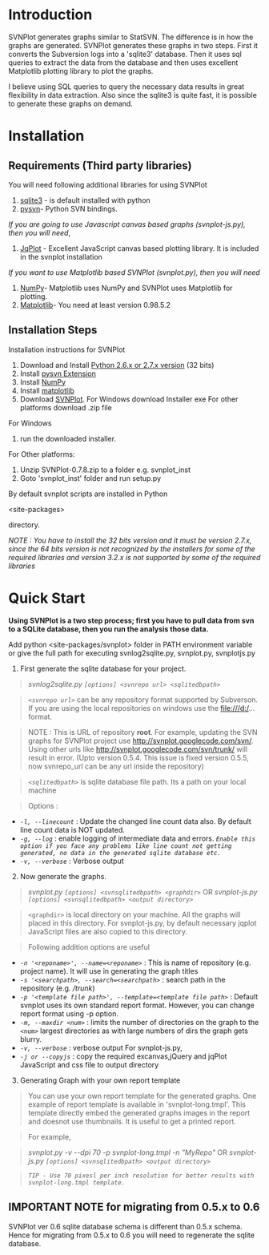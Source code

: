 # Introduction #

SVNPlot generates graphs similar to StatSVN.  The difference is in how the graphs are generated.  SVNPlot generates these graphs in two steps. First it converts the Subversion logs into a 'sqlite3' database.  Then it uses sql queries to extract the data from the database and then uses excellent Matplotlib plotting library to plot the graphs.

I believe using SQL queries to query the necessary data results in great flexibility in data extraction. Also since the sqlite3 is quite fast, it is possible to generate these graphs on demand.

# Installation #
## Requirements (Third party libraries) ##
You will need following additional libraries for using SVNPlot
  1. [sqlite3](http://www.sqlite.org/) - is default installed with python
  1. [pysvn](http://pysvn.tigris.org)- Python SVN bindings.

_If you are going to use Javascript canvas based graphs (svnplot-js.py), then you will need_,
  1. [JqPlot](http://www.jqplot.com) - Excellent JavaScript canvas based plotting library. It is included in the svnplot installation

_If you want to use Matplotlib based SVNPlot (svnplot.py), then you will need_
  1. [NumPy](http://numpy.scipy.org)- Matplotlib uses NumPy and SVNPlot uses Matplotlib for plotting.
  1. [Matplotlib](http://matplotlib.sourceforge.net)- You need at least version 0.98.5.2

## Installation Steps ##
Installation instructions for SVNPlot

  1. Download and Install  [Python 2.6.x or 2.7.x version](http://www.python.org/ftp/python/) (32 bits)
  1. Install [pysvn Extension](http://pysvn.tigris.org/servlets/ProjectDocumentList?folderID=1768)
  1. Install [NumPy](http://sourceforge.net/projects/numpy/files/NumPy/)
  1. Install [matplotlib](http://matplotlib.org/downloads.html)
  1. Download [SVNPlot](http://code.google.com/p/svnplot/downloads/list). For Windows download Installer exe For other platforms download .zip file

For Windows
  1. run the downloaded installer.

For Other platforms:
  1. Unzip SVNPlot-0.7.8.zip to a folder e.g. svnplot\_inst
  1. Goto 'svnplot\_inst' folder and run setup.py

By default svnplot scripts are installed in Python 

&lt;site-packages&gt;

 directory.

_NOTE : You have to install the 32 bits version and it must be version 2.7.x, since the 64 bits version is not recognized by the installers for some of the required libraries and version 3.2.x is not supported by some of the required libraries_

# Quick Start #

**Using SVNPlot is a two step process; first you have to pull data from svn to a SQLite database, then you run the analysis those data.**

Add python <site-packages/svnplot> folder in PATH environment variable or give the full path for executing svnlog2sqlite.py, svnplot.py, svnplotjs.py

1. First generate the sqlite database for your project.
> _svnlog2sqlite.py `[options] <svnrepo url> <sqlitedbpath>`_

> _`<svnrepo url>`_ can be any repository format supported by Subverson. If you are using the local repositories on windows use the [file:///d:/](file:///d:/)... format.

> NOTE : This is URL of repository **root**. For example, updating the SVN graphs for SVNPlot project use http://svnplot.googlecode.com/svn/. Using other urls like http://svnplot.googlecode.com/svn/trunk/ will result in error. (Upto version 0.5.4. This issue is fixed version 0.5.5, now svnrepo\_url can be any url inside the repository)

> _`<sqlitedbpath>`_ is sqlite database file path. Its a path on your local machine

> Options :
  * _`-l, --linecount`_ : Update the changed line count data also. By default line count data is NOT updated.
  * _`-g, --log`_ : enable logging of intermediate data and errors. _`Enable this option if you face any problems like line count not getting generated, no data in the generated sqlite database etc.`_
  * _`-v, --verbose`_ : Verbose output

2. Now generate the graphs.
> _svnplot.py `[options] <svnsqlitedbpath> <graphdir>`_
> OR
> _svnplot-js.py `[options] <svnsqlitedbpath> <output directory>`_

> `<graphdir>` is local directory on your machine. All the graphs will placed in this directory.  For svnplot-js.py, by default necessary jqplot JavaScript files are also copied to this directory.

> Following addition options are useful
  * _`-n '<reponame>', --name=<reponame>`_ :  This is name of repository (e.g. project name). It will use in generating the graph titles
  * _`-s '<searchpath>, --search=<searchpath>`_ : search path in the repository (e.g. _/trunk_)
  * _`-p '<template file path>', --template=<template file path>`_ :  Default svnplot uses its own standard report format. However, you can change report format using -p option.
  * _`-m, --maxdir <num>`_ : limits the number of directories on the graph to the `<num>` largest directories as with large numbers of dirs the graph gets blurry.
  * _`-v, --verbose`_ : verbose output
For svnplot-js.py,
  * _`-j or --copyjs`_ : copy the required excanvas,jQuery and jqPlot JavaScript and css file to output directory

3. Generating Graph with your own report template
> You can use your own report template for the generated graphs. One example of report template is available in 'svnplot-long.tmpl'. This template directly embed the generated graphs images in the report and doesnot use thumbnails. It is useful to get a printed report.

> For example,

> _svnplot.py -v --dpi 70 -p svnplot-long.tmpl -n "MyRepo" <sqlitedb path> <output directory>_
> OR
> _svnplot-js.py `[options] <svnsqlitedbpath> <output directory>`_

> _`TIP - Use 70 pixesl per inch resolution for better results with svnplot-long.tmpl template.`_

## IMPORTANT NOTE for migrating from 0.5.x to 0.6 ##
SVNPlot ver 0.6 sqlite database schema is different than 0.5.x schema. Hence for migrating from 0.5.x to 0.6 you will need to regenerate the sqlite database.